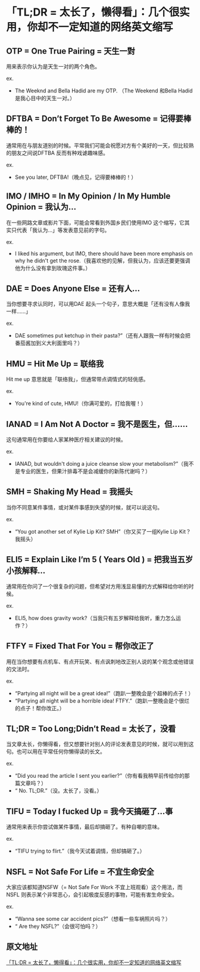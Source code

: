 # 「TL;DR = 太长了，懒得看」：几个很实用，你却不一定知道的网络英文缩写

## OTP = One True Pairing = 天生一對

用来表示你认为是天生一对的两个角色。

ex.

- The Weeknd and Bella Hadid are my OTP. （The Weekend 和Bella Hadid 是我心目中的天生一对。）

## DFTBA = Don’t Forget To Be Awesome = 记得要棒棒的！

通常用在与朋友道别的时候。平常我们可能会祝愿对方有个美好的一天，但比较熟的朋友之间说DFTBA 反而有种戏谑趣味感。

ex.

- See you later, DFTBA!（晚点见，记得要棒棒的！）

## IMO / IMHO = In My Opinion / In My Humble Opinion = 我认为…

在一些网路文章或影片下面，可能会常看到外国乡民们使用IMO 这个缩写，它其实只代表「我认为…」等发表意见前的字句。

ex.

- I liked his argument, but IMO, there should have been more emphasis on why he didn't get the rose.（我喜欢他的见解，但我认为，应该还要更强调他为什么没有拿到玫瑰这件事。）

## DAE = Does Anyone Else = 还有人…

当你想要寻求认同时，可以用DAE 起头一个句子，意思大概是「还有没有人像我一样……」

ex.

- DAE sometimes put ketchup in their pasta?”（还有人跟我一样有时候会把番茄酱加到义大利面里吗？）

## HMU = Hit Me Up = 联络我

Hit me up 意思就是「联络我」，但通常带点调情式的轻佻感。

ex.

- You're kind of cute, HMU!（你满可爱的，打给我喔！）

## IANAD = I Am Not A Doctor = 我不是医生，但……

这句通常用在你要给人家某种医疗相关建议的时候。

ex.

- IANAD, but wouldn't doing a juice cleanse slow your metabolism?”（我不是专业的医生，但果汁排毒不是会减缓你的新陈代谢吗？）

## SMH = Shaking My Head = 我摇头

当你不同意某件事情，或对某件事感到失望的时候，就可以说这句。

ex.

- “You got another set of Kylie Lip Kit? SMH”（你又买了一组Kylie Lip Kit？我摇头）

## ELI5 = Explain Like I’m 5 ( Years Old ) = 把我当五岁小孩解释…

通常用在你问了一个很复杂的问题，但希望对方用浅显易懂的方式解释给你听的时候。

ex.

- ELI5, how does gravity work?（当我只有五岁解释给我听，重力怎么运作？）

## FTFY = Fixed That For You = 帮你改正了

用在当你想要有点机车、有点开玩笑、有点讽刺地改正别人说的某个观念或他错误的文法时。

ex.

- “Partying all night will be a great idea!”（跑趴一整晚会是个超棒的点子！）
- “Partying all night will be a horrible idea! FTFY.”（跑趴一整晚会是个很烂的点子！帮你改正。）

## TL;DR = Too Long;Didn’t Read = 太长了，没看

当文章太长，你懒得看，但又想要针对别人的评论发表意见的时候，就可以用到这句。也可以用在平常任何你懒得读的长文。

ex.

- “Did you read the article I sent you earlier?”（你有看我稍早前传给你的那篇文章吗？）
- “ No. TL;DR.”（没。太长了，没看。）

## TIFU = Today I fucked Up = 我今天搞砸了…事

通常用来表示你尝试做某件事情，最后却搞砸了。有种自嘲的意味。

ex.

- “TIFU trying to flirt.”（我今天试着调情，但却搞砸了。）

## NSFL = Not Safe For Life = 不宜生命安全

大家应该都知道NSFW（= Not Safe For Work 不宜上班观看）这个用法，而NSFL 则表示某个非常恶心，会引起极度反感的事物，可能有害生命安全。

ex.

- “Wanna see some car accident pics?”（想看一些车祸照片吗？）
- “ Are they NSFL?”（会很可怕吗？）

## 原文地址

[「TL;DR = 太长了，懒得看」：几个很实用，你却不一定知道的网络英文缩写](https://www.adaymag.com/2018/10/11/interesting-english-abbreviations.html)
